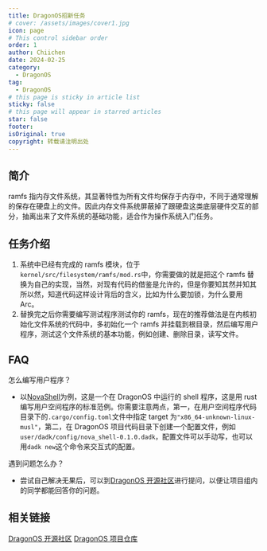 ```yaml
---
title: DragonOS招新任务
# cover: /assets/images/cover1.jpg
icon: page
# This control sidebar order
order: 1
author: Chiichen
date: 2024-02-25
category:
  - DragonOS
tag:
  - DragonOS
# this page is sticky in article list
sticky: false
# this page will appear in starred articles
star: false
footer:
isOriginal: true
copyright: 转载请注明出处
---
```


## 简介

ramfs 指内存文件系统，其显著特性为所有文件均保存于内存中，不同于通常理解的保存在硬盘上的文件。因此内存文件系统屏蔽掉了跟硬盘这类底层硬件交互的部分，抽离出来了文件系统的基础功能，适合作为操作系统入门任务。

## 任务介绍

1. 系统中已经有完成的 ramfs 模块，位于`kernel/src/filesystem/ramfs/mod.rs`中，你需要做的就是把这个 ramfs 替换为自己的实现，当然，对现有代码的借鉴是允许的，但是你要知其然并知其所以然，知道代码这样设计背后的含义，比如为什么要加锁，为什么要用 Arc。
2. 替换完之后你需要编写测试程序测试你的 ramfs，现在的推荐做法是在内核初始化文件系统的代码中，多初始化一个 ramfs 并挂载到根目录，然后编写用户程序，测试这个文件系统的基本功能，例如创建、删除目录，读写文件。

## FAQ

怎么编写用户程序？

- 以[NovaShell](https://github.com/DragonOS-Community/NovaShell)为例，这是一个在 DragonOS 中运行的 shell 程序，这是用 rust 编写用户空间程序的标准范例。你需要注意两点，第一，在用户空间程序代码目录下的`.cargo/config.toml`文件中指定 target 为`"x86_64-unknown-linux-musl"`，第二，在 DragonOS 项目代码目录下创建一个配置文件，例如`user/dadk/config/nova_shell-0.1.0.dadk`，配置文件可以手动写，也可以用`dadk new`这个命令来交互式的配置。

遇到问题怎么办？

- 尝试自己解决无果后，可以到[DragonOS 开源社区](https://bbs.dragonos.org.cn/)进行提问，以便让项目组内的同学都能回答你的问题。

## 相关链接

[DragonOS 开源社区](https://bbs.dragonos.org.cn/)
[DragonOS 项目仓库](https://github.com/DragonOS-Community/DragonOS)
